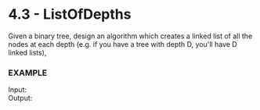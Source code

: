 # 4.3 - ListOfDepths

Given a binary tree, design an algorithm which creates a linked list of all the nodes at each depth (e.g. if you have a tree with depth D, you'll have D linked lists),

### EXAMPLE
Input:   
Output:
